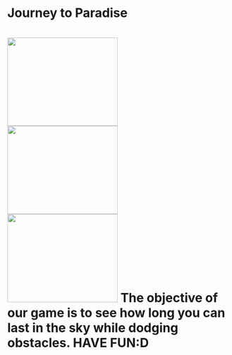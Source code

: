 <h1>Journey to Paradise<h1>      
<img src= "https://github.com/mcorreaortega4421/Pygame-Project/blob/master/Game%20Plan/Splash%20Screen.PNG" width="250" height="200">
<img src= "https://github.com/mcorreaortega4421/Pygame-Project/blob/master/Game%20Plan/Gameplay.PNG" width="250" height="200"> 
<img src= "https://github.com/mcorreaortega4421/Pygame-Project/blob/master/Game%20Plan/GameOver.PNG" width="250" height="200">
<p1> The objective of our game is to see how long you can last in the sky while dodging obstacles. HAVE FUN:D</p1> 
